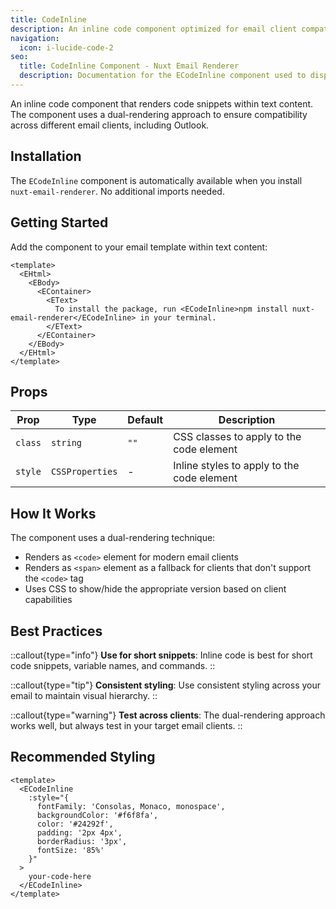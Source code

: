 ```yaml
---
title: CodeInline
description: An inline code component optimized for email client compatibility.
navigation:
  icon: i-lucide-code-2
seo:
  title: CodeInline Component - Nuxt Email Renderer
  description: Documentation for the ECodeInline component used to display inline code snippets in email templates.
---
```


An inline code component that renders code snippets within text content. The component uses a dual-rendering approach to ensure compatibility across different email clients, including Outlook.

## Installation

The `ECodeInline` component is automatically available when you install `nuxt-email-renderer`. No additional imports needed.

## Getting Started

Add the component to your email template within text content:

```vue [emails/DocumentationEmail.vue]
<template>
  <EHtml>
    <EBody>
      <EContainer>
        <EText>
          To install the package, run <ECodeInline>npm install nuxt-email-renderer</ECodeInline> in your terminal.
        </EText>
      </EContainer>
    </EBody>
  </EHtml>
</template>
```

## Props

| Prop | Type | Default | Description |
| ---- | ---- | ------- | ----------- |
| `class` | `string` | `""` | CSS classes to apply to the code element |
| `style` | `CSSProperties` | - | Inline styles to apply to the code element |

## How It Works

The component uses a dual-rendering technique:
- Renders as `<code>` element for modern email clients
- Renders as `<span>` element as a fallback for clients that don't support the `<code>` tag
- Uses CSS to show/hide the appropriate version based on client capabilities

## Best Practices

::callout{type="info"}
**Use for short snippets**: Inline code is best for short code snippets, variable names, and commands.
::

::callout{type="tip"}
**Consistent styling**: Use consistent styling across your email to maintain visual hierarchy.
::

::callout{type="warning"}
**Test across clients**: The dual-rendering approach works well, but always test in your target email clients.
::

## Recommended Styling

```vue
<template>
  <ECodeInline
    :style="{
      fontFamily: 'Consolas, Monaco, monospace',
      backgroundColor: '#f6f8fa',
      color: '#24292f',
      padding: '2px 4px',
      borderRadius: '3px',
      fontSize: '85%'
    }"
  >
    your-code-here
  </ECodeInline>
</template>
```
